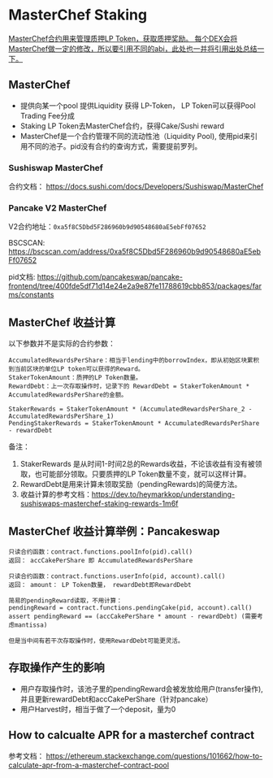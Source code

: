 # MasterChef Staking 

[MasterChef合约用来管理质押LP Token，获取质押奖励。
每个DEX会将MasterChef做一定的修改，所以要引用不同的abi，此处也一并将引用出处总结一下。
]()
## MasterChef
- 提供向某一个pool 提供Liquidity 获得 LP-Token， LP Token可以获得Pool Trading Fee分成 
- Staking LP Token去MasterChef合约，获得Cake/Sushi reward
- MasterChef是一个合约管理不同的流动性池（Liquidity Pool), 使用pid来引用不同的池子。pid没有合约的查询方式，需要提前罗列。

### Sushiswap MasterChef
合约文档： https://docs.sushi.com/docs/Developers/Sushiswap/MasterChef

### Pancake V2 MasterChef
V2合约地址：`0xa5f8C5Dbd5F286960b9d90548680aE5ebFf07652`

BSCSCAN: https://bscscan.com/address/0xa5f8C5Dbd5F286960b9d90548680aE5ebFf07652

pid文档: https://github.com/pancakeswap/pancake-frontend/tree/400fde5df71d14e24e2a9e87fe11788619cbb853/packages/farms/constants

## MasterChef 收益计算

以下参数并不是实际的合约参数：

    AccumulatedRewardsPerShare：相当于lending中的borrowIndex，即从初始区块累积到当前区块的单位LP token可以获得的Reward。
    StakerTokenAmount：质押的LP Token数量。
    RewardDebt：上一次存取操作时，记录下的 RewardDebt = StakerTokenAmount * AccumulatedRewardsPerShare的金额。

    StakerRewards = StakerTokenAmount * (AccumulatedRewardsPerShare_2 - AccumulatedRewardsPerShare_1)
    PendingStakerRewards = StakerTokenAmount * AccumulatedRewardsPerShare - rewardDebt

备注：
1. StakerRewards 是从时间1-时间2总的Rewards收益，不论该收益有没有被领取，也可能部分领取。只要质押的LP Token数量不变，就可以这样计算。
2. RewardDebt是用来计算未领取奖励（pendingRewards)的简便方法。
3. 收益计算的参考文档：https://dev.to/heymarkkop/understanding-sushiswaps-masterchef-staking-rewards-1m6f

## MasterChef 收益计算举例：Pancakeswap

    只读合约函数：contract.functions.poolInfo(pid).call()
    返回： accCakePerShare 即 AccumulatedRewardsPerShare
    
    只读合约函数：contract.functions.userInfo(pid, account).call()
    返回： amount： LP Token数量， rewardDebt即RewardDebt

    简易的pendingReward读取，不用计算：
    pendingReward = contract.functions.pendingCake(pid, account).call()
    assert pendingReward == (accCakePerShare * amount - rewardDebt) (需要考虑mantissa)
    
    但是当中间有若干次存取操作时，使用RewardDebt可能更灵活。

## 存取操作产生的影响
- 用户存取操作时，该池子里的pendingReward会被发放给用户(transfer操作),并且更新rewardDebt和accCakePerShare（针对pancake）
- 用户Harvest时，相当于做了一个deposit，量为0


## How to calcualte APR for a masterchef contract

参考文档： https://ethereum.stackexchange.com/questions/101662/how-to-calculate-apr-from-a-masterchef-contract-pool


